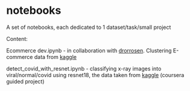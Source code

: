 # notebooks
A set of notebooks, each dedicated to 1 dataset/task/small project

Content:

  Ecommerce dev.ipynb - in collaboration with [drorrosen](https://github.com/drorrosen). Clustering E-commerce data from [kaggle](https://www.kaggle.com/carrie1/ecommerce-data)

  detect_covid_with_resnet.ipynb - classifying x-ray images into viral/normal/covid using resnet18, the data taken from [kaggle](https://www.kaggle.com/tawsifurrahman/covid19-radiography-database) (coursera guided project)
